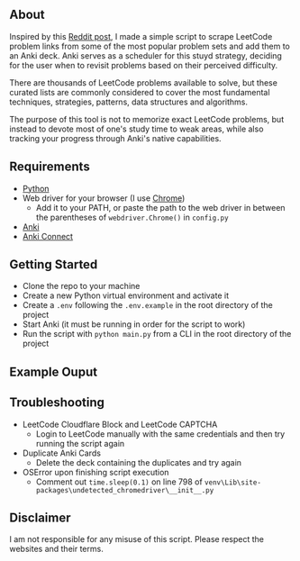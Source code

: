 ## About

Inspired by this [Reddit post](https://www.reddit.com/r/leetcode/comments/ywm91m/using_anki_and_spaced_repetition_with_leetcode/), I made a simple script to scrape LeetCode problem links from some of the most popular problem sets and add them to an Anki deck. Anki serves as a scheduler for this stuyd strategy, deciding for the user when to revisit problems based on their perceived difficulty.

There are thousands of LeetCode problems available to solve, but these curated lists are commonly considered to cover the most fundamental techniques, strategies, patterns, data structures and algorithms.

The purpose of this tool is not to memorize exact LeetCode problems, but instead to devote most of one's study time to weak areas, while also tracking your progress through Anki's native capabilities.

## Requirements

* [Python](https://www.python.org/downloads/)
* Web driver for your browser (I use [Chrome](https://chromedriver.chromium.org/home))
  * Add it to your PATH, or paste the path to the web driver in between the parentheses of `webdriver.Chrome()` in `config.py`
* [Anki](https://apps.ankiweb.net/)
* [Anki Connect](https://git.foosoft.net/alex/anki-connect)

## Getting Started

* Clone the repo to your machine
* Create a new Python virtual environment and activate it
* Create a `.env` following the `.env.example` in the root directory of the project
* Start Anki (it must be running in order for the script to work)
* Run the script with `python main.py` from a CLI in the root directory of the project

## Example Ouput


## Troubleshooting

- LeetCode Cloudflare Block and LeetCode CAPTCHA
  - Login to LeetCode manually with the same credentials and then try running the script again
- Duplicate Anki Cards
  - Delete the deck containing the duplicates and try again
- OSError upon finishing script execution
  - Comment out `time.sleep(0.1)` on line 798 of `venv\Lib\site-packages\undetected_chromedriver\__init__.py`

## Disclaimer

I am not responsible for any misuse of this script. Please respect the websites and their terms.
